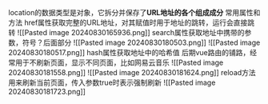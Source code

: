 location的数据类型是对象，它拆分并保存了**URL地址的各个组成成分**
常用属性和方法
href属性获取完整的URL地址，对其赋值时用于地址的跳转，运行会直接跳转
![[Pasted image 20240830165936.png]]
search属性获取地址中携带的参数，符号？后面部分
![[Pasted image 20240830180503.png]]
![[Pasted image 20240830180517.png]]
hash属性获取地址中的哈希值
后期vue路由的铺路，经常用于不刷新页面，显示不同页面，比如网易云音乐
![[Pasted image 20240830181558.png]]
![[Pasted image 20240830181624.png]]
reload方法用来刷新当前页面，传入参数true时表示强制刷新
![[Pasted image 20240830181723.png]]
